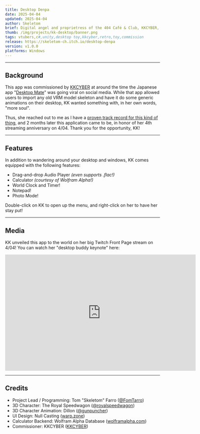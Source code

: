 ```yaml
---
title: Desktop Denpa
date: 2025-04-04
updated: 2025-04-04
author: Skeletom
brief: Digital angel and proprietress of the 404 Café & Club, KKCYBER, graces your PC as a desktop buddy!
thumb: /img/projects/kk-desktop/banner.png
tags: vtubers,c#,unity,desktop toy,kkcyber,retro,toy,commission
release: https://skeletom-ch.itch.io/desktop-denpa
version: v1.0.0
platforms: Windows
---
```


---

## Background

This app was commissioned by [KKCYBER](https://kkcyber.neocities.org/) at around the time the Japanese app "[Desktop Mate](https://store.steampowered.com/app/3301060/Desktop_Mate/)" was going viral on social media. While that app allowed users to import any old VRM model skeleton and have it do some generic animations on their desktop, KK wanted something with, in her own words, "more soul". 


Thus, she reached out to me as I have a [proven track record for this kind of thing](/projects?tags=desktop%20toy), and 2 months later this application came to be, in honor of her 4th streaming anniversary on 4/04. Thank you for the opportunity, KK!

---

## Features

In addition to wandering around your desktop and windows, KK comes equipped with the following features:

* Drag-and-drop Audio Player *(even supports .flac!)*
* Calculator *(courtesy of Wolfram Alpha!)*
* World Clock and Timer!
* Notepad!
* Photo Mode!


Double-click on KK to open up the menu, and right-click on her to have her stay put!

---

## Media

KK unveiled this app to the world on her big Twitch Front Page stream on 4/04! You can watch her "desktop buddy keynote" here:

<iframe src="https://player.twitch.tv/?video=2424160095&time=0h40m03s&parent=www.skeletom.net" frameborder="0" allowfullscreen="true" scrolling="no" height="378" width="620"></iframe>


---

## Credits

* Project Lead / Programming: Tom "Skeletom" Farro ([@FomTarro](https://twitter.com/fomtarro))
* 3D Character: The Royal Speedwagon ([@royalspeedwagon](https://x.com/royalspeedwagon))
* 3D Character Animation: Dillon ([@gunpuncher](https://twitter.com/gunpuncher))
* UI Design: Null Casting ([warp.zone](https://www.warp.zone))
* Calculator Backend: Wolfram Alpha Database ([wolframalpha.com](https://www.wolframalpha.com/))
* Commissioner: KKCYBER ([KKCYBER](https://www.twitch.tv/kkcyber))

